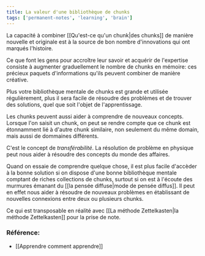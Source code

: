 ```yaml
---
title: La valeur d'une bibliothèque de chunks
tags: ['permanent-notes', 'learning', 'brain']
---
```


La capacité à combiner [[Qu'est-ce qu'un chunk|des chunks]] de manière nouvelle et originale est à la source de bon nombre d'innovations qui ont marqués l'histoire.

Ce que font les gens pour accroître leur savoir et acquérir de l'expertise consiste à augmenter graduellement le nombre de chunks en mémoire: ces précieux paquets d'informations qu'ils peuvent combiner de manière créative.

Plus votre bibliothèque mentale de chunks est grande et utilisée régulièrement, plus il sera facile de résoudre des problèmes et de trouver des solutions, quel que soit l'objet de l'apprentissage.

Les chunks peuvent aussi aider à comprendre de nouveaux concepts. Lorsque l'on saisit un chunk, on peut se rendre compte que ce chunk est étonnamment lié à d'autre chunk similaire, non seulement du même domain, mais aussi de dommaines différents. 

C'est le concept de *transférabilité*. La résolution de problème en physique peut nous aider à résoudre des concepts du monde des affaires.

Quand on essaie de comprendre quelque chose, il est plus facile d'accèder à la bonne solution si on dispose d'une bonne bibliothèque mentale comptant de riches collections de chunks, surtout si on est à l'écoute des murmures émanant du [[la pensée diffuse|mode de pensée diffus]]. Il peut en effet nous aider à résoudre de nouveaux problèmes en établissant de nouvelles connexions entre deux ou plusieurs chunks.

Ce qui est transposable en réalité avec [[La méthode Zettelkasten|la méthode Zettelkasten]] pour la prise de note.



### Référence:
- [[Apprendre comment apprendre]]